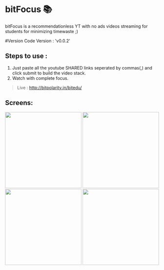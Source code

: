 # bitFocus 📚
bitFocus is a recommendationless YT with no ads videos streaming for students for minimizing timewaste ;)

#Version Code
  Version : 'v0.0.2'

## Steps to use :
1. Just paste all the youtube SHARED links seperated by commas(,) and click submit to build the video stack.
2. Watch with complete focus.

>Live : http://bitpolarity.in/bitedu/

## Screens:
<p float="left">
  <img src="https://github.com/arpitmaurya/SUAS/blob/main/Screenshots/Screenshot%20from%202021-01-18%2022-38-21.png" width="250" />
  <img src="https://github.com/arpitmaurya/SUAS/blob/main/Screenshots/Screenshot%20from%202021-01-18%2022-38-32.png" width="250" /> 
  <img src="https://github.com/arpitmaurya/SUAS/blob/main/Screenshots/Screenshot%20from%202021-01-18%2022-38-46.png" width="250" />
  <img src="https://github.com/arpitmaurya/SUAS/blob/main/Screenshots/Screenshot%20from%202021-01-18%2022-38-58.png" width="250" />
</p>
